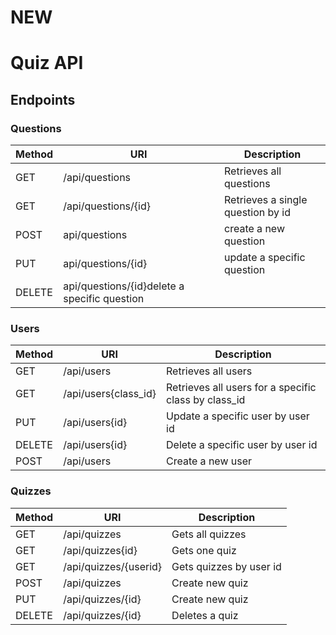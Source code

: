 # NEW
# Quiz API

## Endpoints

### Questions
| Method | URI | Description |
|---|---|---|
|GET|/api/questions|Retrieves all questions|
|GET|/api/questions/{id}|Retrieves a single question by id|
|POST|api/questions|create a new question|
|PUT|api/questions/{id}|update a specific question|
|DELETE|api/questions/{id}delete a specific question|


### Users
| Method | URI | Description |
|---|---|---|
|GET|/api/users|Retrieves all users|
|GET|/api/users{class_id}|Retrieves all users for a specific class by class_id|
|PUT|/api/users{id}|Update a specific user by user id|
|DELETE|/api/users{id}|Delete a specific user by user id|
|POST|/api/users|Create a new user|


### Quizzes
| Method | URI | Description |
|---|---|---|
|GET|/api/quizzes|Gets all quizzes|
|GET|/api/quizzes{id}|Gets one quiz|
|GET|/api/quizzes/{userid}|Gets quizzes by user id|
|POST|/api/quizzes|Create new quiz|
|PUT|/api/quizzes/{id}|Create new quiz|
|DELETE|/api/quizzes/{id}|Deletes a quiz|